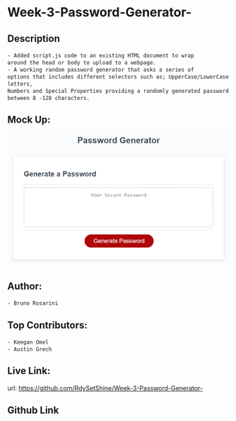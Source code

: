   # Week-3-Password-Generator-

  ## Description
  ```
- Added script.js code to an existing HTML document to wrap 
  around the head or body to upload to a webpage.
- A working random password generator that asks a series of
  options that includes different selectors such as; UpperCase/LowerCase letters, 
  Numbers and Special Properties providing a randomly generated password 
  between 8 -128 characters. 
  ```
  ## Mock Up:

 ![Alt text](assets/Images/03-javascript-homework-demo.png)

  ## Author:
  ```
  - Bruno Rosarini 
  ```
  ## Top Contributors:
  ```
 - Keegan Omel
 - Austin Grech 
  ```
  ## Live Link:
  url: https://github.com/RdySetShine/Week-3-Password-Generator-
  
  ## Github Link